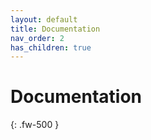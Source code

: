 ```yaml
---
layout: default
title: Documentation
nav_order: 2
has_children: true
---
```


# Documentation
{: .fw-500 }
